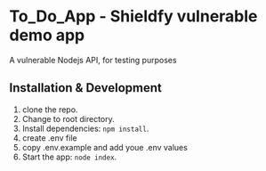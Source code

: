 # To_Do_App - Shieldfy vulnerable demo app

A vulnerable Nodejs API, for testing purposes

## Installation & Development


1. clone the repo.
2. Change to root directory.
3. Install dependencies: `npm install`.
4. create .env file
5. copy .env.example and add youe .env values
4. Start the app: `node index`.

